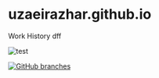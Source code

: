 # uzaeirazhar.github.io

Work History dff

<!-- ![sample run](https://github.com/UzaeirAzhar/uzaeirazhar.github.io/blob/master/.github/workflows/automatic-trigger.yml?event=push) -->

![test](https://github.com/UzaeirAzhar/uzaeirazhar.github.io/actions/workflows/automatic-trigger.yml/badge.svg)

[![GitHub branches](https://badgen.net/github/branches/UzaeirAzhar/uzaeirazhar.github.io)](https://github.com/UzaeirAzhar/uzaeirazhar.github.io/)
